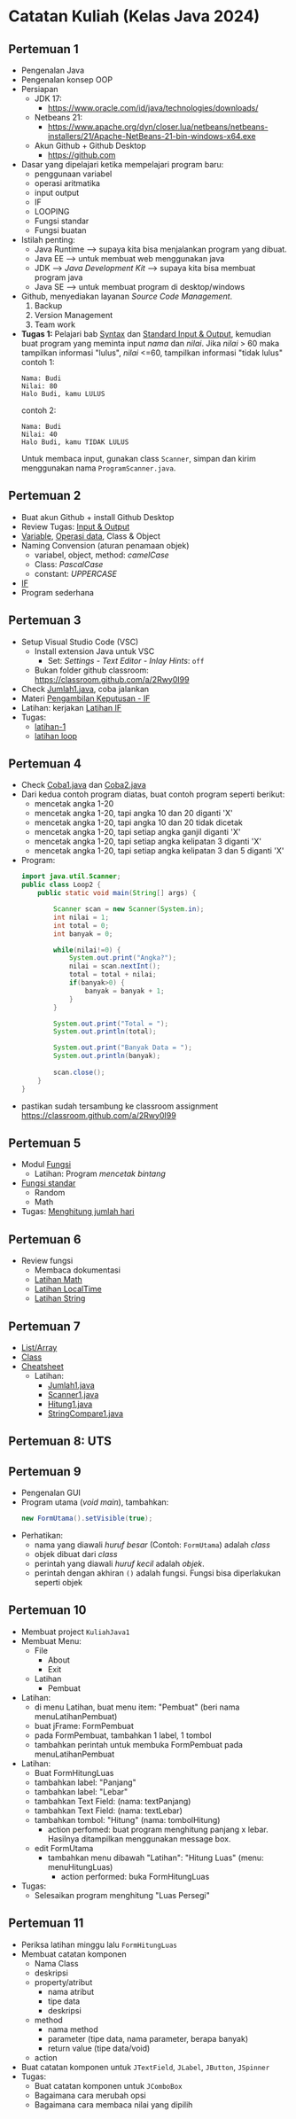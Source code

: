 # Catatan Kuliah (Kelas Java 2024)

## Pertemuan 1
- Pengenalan Java
- Pengenalan konsep OOP
- Persiapan
  - JDK 17:
    - https://www.oracle.com/id/java/technologies/downloads/
  - Netbeans 21:
    - https://www.apache.org/dyn/closer.lua/netbeans/netbeans-installers/21/Apache-NetBeans-21-bin-windows-x64.exe 
  - Akun Github + Github Desktop
    - https://github.com
- Dasar yang dipelajari ketika mempelajari program baru:
  - penggunaan variabel
  - operasi aritmatika
  - input output
  - IF
  - LOOPING
  - Fungsi standar
  - Fungsi buatan
- Istilah penting:
  - Java Runtime --> supaya kita bisa menjalankan program yang dibuat.
  - Java EE --> untuk membuat web menggunakan java
  - JDK --> _Java Development Kit_ --> supaya kita bisa membuat program java 
  - Java SE --> untuk membuat program di desktop/windows
- Github, menyediakan layanan _Source Code Management_.
  1. Backup
  2. Version Management
  3. Team work
- **Tugas 1:**
  Pelajari bab [Syntax](../docs/03-syntax.md) dan [Standard Input & Output](../docs/04-input-output.md), kemudian buat program yang  meminta input _nama_ dan _nilai_. Jika _nilai_ > 60 maka tampilkan informasi "lulus", _nilai_ <=60, tampilkan informasi "tidak lulus"\
    contoh 1:
    ```
    Nama: Budi
    Nilai: 80
    Halo Budi, kamu LULUS
    ```
    contoh 2:
    ```
    Nama: Budi
    Nilai: 40
    Halo Budi, kamu TIDAK LULUS
    ```
    Untuk membaca input, gunakan class `Scanner`, simpan dan kirim menggunakan nama `ProgramScanner.java`.

## Pertemuan 2
- Buat akun Github + install Github Desktop
- Review Tugas: [Input & Output](../docs/04-input-output.md)
- [Variable](../docs/05-tipe-data.md), [Operasi data](../docs/06-operator.md), Class & Object
- Naming Convension (aturan penamaan objek)
  - variabel, object, method: _camelCase_
  - Class: _PascalCase_
  - constant: _UPPERCASE_
- [IF](../docs/07-pengambilan-keputusan.md)
- Program sederhana

## Pertemuan 3
- Setup Visual Studio Code (VSC)
  - Install extension Java untuk VSC
    - Set: _Settings - Text Editor - Inlay Hints_: `off`
  - Bukan folder github classroom: https://classroom.github.com/a/2Rwy0I99
- Check [Jumlah1.java](../src/Jumlah1.java), coba jalankan
- Materi [Pengambilan Keputusan - IF](../docs/07-pengambilan-keputusan.md)
- Latihan: kerjakan [Latihan IF](../docs/latihan/03-if-1.md)
- Tugas:
  - [latihan-1](../docs/latihan/02-if.md)
  - [latihan loop](../docs/latihan/04-loop.md)

## Pertemuan 4
- Check [Coba1.java](../src/Coba1.java) dan [Coba2.java](../src/Coba2.java)
- Dari kedua contoh program diatas, buat contoh program seperti berikut:
  - mencetak angka 1-20
  - mencetak angka 1-20, tapi angka 10 dan 20 diganti 'X'
  - mencetak angka 1-20, tapi angka 10 dan 20 tidak dicetak
  - mencetak angka 1-20, tapi setiap angka ganjil diganti 'X'
  - mencetak angka 1-20, tapi setiap angka kelipatan 3 diganti 'X'
  - mencetak angka 1-20, tapi setiap angka kelipatan 3 dan 5 diganti 'X'
- Program:
  ```java
  import java.util.Scanner;
  public class Loop2 {
      public static void main(String[] args) {

          Scanner scan = new Scanner(System.in);
          int nilai = 1;
          int total = 0;
          int banyak = 0;

          while(nilai!=0) {
              System.out.print("Angka?");
              nilai = scan.nextInt();        
              total = total + nilai;
              if(banyak>0) {
                  banyak = banyak + 1;
              }
          }

          System.out.print("Total = ");
          System.out.println(total);

          System.out.print("Banyak Data = ");
          System.out.println(banyak);
          
          scan.close();
      }
  }
  ```
- pastikan sudah tersambung ke classroom assignment https://classroom.github.com/a/2Rwy0I99

## Pertemuan 5
- Modul [Fungsi](../docs/09-fungsi.md)
  - Latihan: Program _mencetak bintang_
- [Fungsi standar](../docs/11-standard-class.md)
  - Random
  - Math
- Tugas: [Menghitung jumlah hari](../docs/latihan/07-fungsi-1.md)

## Pertemuan 6
- Review fungsi
  - Membaca dokumentasi
  - [Latihan Math](../docs/latihan/06-class-3.md)
  - [Latihan LocalTime](../docs/latihan/06-class-4.md)
  - [Latihan String](../docs/latihan/06-class-2.md)


## Pertemuan 7
- [List/Array](../docs/10-array.md)
- [Class](../docs/12-class.md)
- [Cheatsheet](../docs/00-cheatsheet-1.md)
  - Latihan:
    - [Jumlah1.java](../src/Jumlah1.java)
    - [Scanner1.java](../src/Scanner1.java)
    - [Hitung1.java](../src/Hitung1.java)
    - [StringCompare1.java](../src/StringCompare1.java)

## Pertemuan 8: UTS

## Pertemuan 9
- Pengenalan GUI
- Program utama (_void main_), tambahkan:
  ```java
  new FormUtama().setVisible(true);
  ```
- Perhatikan:
  - nama yang diawali _huruf besar_ (Contoh: `FormUtama`) adalah _class_
  - objek dibuat dari _class_
  - perintah yang diawali _huruf kecil_ adalah _objek_.
  - perintah dengan akhiran `()` adalah fungsi. Fungsi bisa diperlakukan seperti objek

## Pertemuan 10
- Membuat project `KuliahJava1`
- Membuat Menu:
  - File
    - About
    - Exit
  - Latihan
    - Pembuat
- Latihan: 
  - di menu Latihan, buat menu item: "Pembuat" (beri nama menuLatihanPembuat)
  - buat jFrame: FormPembuat
  - pada FormPembuat, tambahkan 1 label, 1 tombol
  - tambahkan perintah untuk membuka FormPembuat pada menuLatihanPembuat
- Latihan:
    - Buat FormHitungLuas
    - tambahkan label: "Panjang"
    - tambahkan label: "Lebar"
    - tambahkan Text Field: (nama: textPanjang)
    - tambahkan Text Field: (nama: textLebar)
    - tambahkan tombol: "Hitung" (nama: tombolHitung)
      - action perfomed: buat program menghitung panjang x lebar. Hasilnya ditampilkan menggunakan message box.
    - edit FormUtama
      - tambahkan menu dibawah "Latihan": "Hitung Luas" (menu: menuHitungLuas)
        - action performed: buka FormHitungLuas
- Tugas: 
  - Selesaikan program menghitung "Luas Persegi"

## Pertemuan 11
- Periksa latihan minggu lalu `FormHitungLuas`
- Membuat catatan komponen
  - Nama Class
  - deskripsi
  - property/atribut
    - nama atribut
    - tipe data
    - deskripsi
  - method
    - nama method
    - parameter (tipe data, nama parameter, berapa banyak)
    - return value (tipe data/void)
  - action
- Buat catatan komponen untuk `JTextField`, `JLabel`, `JButton`, `JSpinner`
- Tugas:
  - Buat catatan komponen untuk `JComboBox`
  - Bagaimana cara merubah opsi
  - Bagaimana cara membaca nilai yang dipilih
